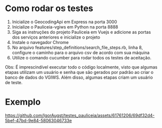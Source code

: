 # Como rodar os testes

1. Inicialize o GeocodingApi em Express na porta 3000
2. Inicialize o Pauliceia-vgiws em Python na porta 8888
3. Siga as instruções do projeto Pauliceia em Vuejs e adicione as portas dos serviços anteriores e inicialize o projeto
4. Instale o navegador Chrome
5. No arquivo features/step_definitions/search_file_steps.rb, linha 8, configure o caminho para o arquivo csv de acordo com sua máquina
6. Utilize o comando cucumber para rodar todos os testes de aceitação.

Obs: É imprescindível executar todo o código localmente, visto que algumas etapas utilizam um usuário e senha que são gerados por padrão ao criar o banco de dados do VGIWS. Além disso, algumas etapas criam um usuário de teste.

# Exemplo


https://github.com/IgorAugst/testes_pauliceia/assets/61761206/69df32d4-5bef-47bd-9e84-58063046733e



